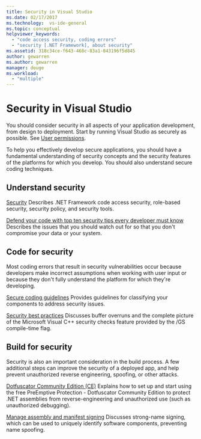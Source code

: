 ```yaml
---
title: Security in Visual Studio
ms.date: 02/17/2017
ms.technology:  vs-ide-general
ms.topic: conceptual
helpviewer_keywords:
  - "code access security, coding errors"
  - "security [.NET Framework], about security"
ms.assetid: 318c34ce-f643-468c-83a1-843196f5d845
author: gewarren
ms.author: gewarren
manager: douge
ms.workload:
  - "multiple"
---
```

# Security in Visual Studio

You should consider security in all aspects of your application development, from design to deployment. Start by running Visual Studio as securely as possible. See [User permissions](../ide/user-permissions-and-visual-studio.md).

 To help you effectively develop secure applications, you should have a fundamental understanding of security concepts and the security features of the platforms for which you develop. You should also understand secure coding techniques.

## Understand security
 [Security](/dotnet/standard/security/index)
 Describes .NET Framework code access security, role-based security, security policy, and security tools.

 [Defend your code with top ten security tips every developer must know](http://go.microsoft.com/fwlink/?LinkId=72877)
 Describes the issues that you should watch out for so that you don't compromise your data or your system.

## Code for security
 Most coding errors that result in security vulnerabilities occur because developers make incorrect assumptions when working with user input or because they don't fully understand the platform for which they're developing.

 [Secure coding guidelines](/dotnet/standard/security/secure-coding-guidelines)
 Provides guidelines for classifying your components to address security issues.

 [Security best practices](/cpp/top/security-best-practices-for-cpp)
 Discusses buffer overruns and the complete picture of the Microsoft Visual C++ security checks feature provided by the /GS compile-time flag.

## Build for security
 Security is also an important consideration in the build process.  A few additional steps can improve the security of a deployed app, and help prevent unauthorized reverse engineering, spoofing, or other attacks.

 [Dotfuscator Community Edition (CE)](dotfuscator/index.md)
 Explains how to set up and start using the free PreEmptive Protection - Dotfuscator Community Edition to protect .NET assemblies from reverse-engineering and unauthorized use (such as unauthorized debugging).

 [Manage assembly and manifest signing](managing-assembly-and-manifest-signing.md)
 Discusses strong-name signing, which can be used to uniquely identify software components, preventing name spoofing.